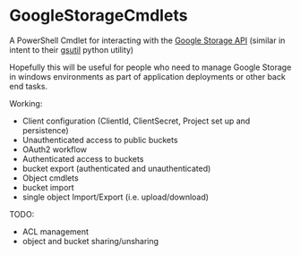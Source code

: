 GoogleStorageCmdlets
===================

A PowerShell Cmdlet for interacting with the [Google Storage API](https://cloud.google.com/storage/docs/json_api/) (similar in intent to their [gsutil](https://cloud.google.com/storage/docs/gsutil]) python utility)

Hopefully this will be useful for people who need to manage Google Storage in windows environments as part of application deployments or other back end tasks.

Working:
- Client configuration (ClientId, ClientSecret, Project set up and persistence)
- Unauthenticated access to public buckets
- OAuth2 workflow
- Authenticated access to buckets
- bucket export (authenticated and unauthenticated)
- Object cmdlets
- bucket import
- single object Import/Export (i.e. upload/download)

TODO:
- ACL management
- object and bucket sharing/unsharing
